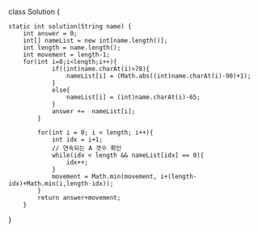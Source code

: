 
class Solution {

    static int solution(String name) {
        int answer = 0;
        int[] nameList = new int[name.length()];
        int length = name.length();
        int movement = length-1;
        for(int i=0;i<length;i++){
                if((int)name.charAt(i)>78){
                    nameList[i] = (Math.abs((int)name.charAt(i)-90)+1);
                }
                else{
                    nameList[i] = (int)name.charAt(i)-65;
                }
                answer +=  nameList[i];
            }

            for(int i = 0; i < length; i++){
                int idx = i+1;
                // 연속되는 A 갯수 확인
                while(idx < length && nameList[idx] == 0){
                    idx++;
                }
                movement = Math.min(movement, i+(length-idx)+Math.min(i,length-idx));
            }
            return answer+movement;
        }
}
